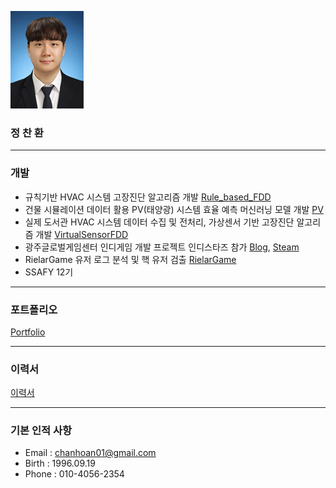 ![poster](https://github.com/chanhoan/chanhoan_Github/blob/main/증명사진.png)
### 정 찬 환
***
### 개발
- 규칙기반 HVAC 시스템 고장진단 알고리즘 개발 [Rule_based_FDD](https://github.com/chanhoan/chanhoan_Github/tree/main/Rule_Based_FDD)
- 건물 시뮬레이션 데이터 활용 PV(태양광) 시스템 효율 예측 머신러닝 모델 개발 [PV](https://github.com/chanhoan/chanhoan_Github/tree/main/PV)
- 실제 도서관 HVAC 시스템 데이터 수집 및 전처리, 가상센서 기반 고장진단 알고리즘 개발 [VirtualSensorFDD](https://github.com/chanhoan/chanhoan_Github/tree/main/VirtualSensorFDD)
- 광주글로벌게임센터 인디게임 개발 프로젝트 인디스타즈 참가 [Blog](https://blog.naver.com/chanhoan01/221373555386), [Steam](https://steamcommunity.com/app/955950)
- RielarGame 유저 로그 분석 및 핵 유저 검출 [RielarGame](https://github.com/chanhoan/chanhoan_Github/tree/main/RielarGame)
- SSAFY 12기
*** 
### 포트폴리오
[Portfolio](https://diamond-armadillo-65d.notion.site/8150331ce74e4f72812e8f51469ef64e?pvs=4)
***
### 이력서
[이력서](https://github.com/chanhoan/chanhoan_Github/blob/main/%EC%9D%B4%EB%A0%A5%EC%84%9C.pdf)
***
### 기본 인적 사항
- Email : chanhoan01@gmail.com
- Birth : 1996.09.19
- Phone : 010-4056-2354
